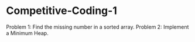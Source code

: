 # Competitive-Coding-1

Problem 1: Find the missing number in a sorted array.
Problem 2: Implement a Minimum Heap.
